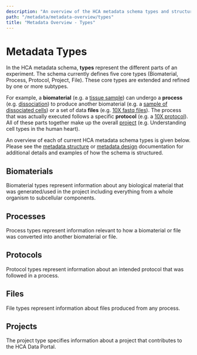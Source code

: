 ```yaml
---
description: "An overview of the HCA metadata schema types and structure."
path: "/metadata/metadata-overview/types"
title: "Metadata Overview - Types"
---
```


# Metadata Types

In the HCA metadata schema, **types** represent the different parts of an experiment. The schema currently defines five
core types (Biomaterial, Process, Protocol, Project, File). These core types are extended and refined by one or more
subtypes.

For example, a **biomaterial** (e.g. a [tissue sample][1]) can undergo a **process** (e.g. [dissociation][2]) to produce
another biomaterial (e.g. a [sample of dissociated cells][3]) or a set of data **files** (e.g. [10X fastq files][4]).
The process that was actually executed follows a specific **protocol** (e.g. a [10X protocol][5]). All of these parts
together make up the overall [project][6] (e.g. Understanding cell types in the human heart).

An overview of each of current HCA metadata schema types is given below. Please see
the [metadata structure](/metadata/structure) or [metadata design](/metadata/design) documentation for additional
details and examples of how the schema is structured.

## Biomaterials

Biomaterial types represent information about any biological material that was generated/used in the project including
everything from a whole organism to subcellular components.

<metadata-type-entity-schemas category="biomaterial"/></metadata-type-entity-schemas>

## Processes

Process types represent information relevant to how a biomaterial or file was converted into another biomaterial or
file.

<metadata-type-entity-schemas category="process"/></metadata-type-entity-schemas>

## Protocols

Protocol types represent information about an intended protocol that was followed in a process.

<metadata-type-entity-schemas category="protocol"/></metadata-type-entity-schemas>

## Files

File types represent information about files produced from any process.

<metadata-type-entity-schemas category="file"/></metadata-type-entity-schemas>

## Projects

The project type specifies information about a project that contributes to the HCA Data Portal.

<metadata-type-entity-schemas category="project"></metadata-type-entity-schemas>

[1]: /metadata/dictionary/biomaterial/specimen_from_organism

[2]: /metadata/dictionary/process/process

[3]: /metadata/dictionary/biomaterial/cell_suspension

[4]: /metadata/dictionary/file/sequence_file

[5]: /metadata/dictionary/protocol/sequencing_protocol

[6]: /metadata/dictionary/project/project

[7]: /metadata/dictionary/biomaterial/biomaterial_core

[8]: /metadata/dictionary/biomaterial/cell_morphology

[9]: /metadata/dictionary/system/file_descriptor

[10]: /metadata/dictionary/system/provenance

[11]: /metadata/structure
